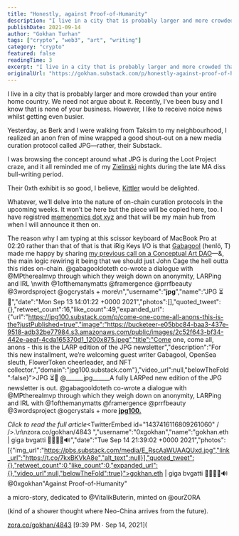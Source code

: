 ```yaml
---
title: "Honestly, against Proof-of-Humanity"
description: "I live in a city that is probably larger and more crowded than your entire home country."
publishDate: 2021-09-14
author: "Gokhan Turhan"
tags: ["crypto", "web3", "art", "writing"]
category: "crypto"
featured: false
readingTime: 3
excerpt: "I live in a city that is probably larger and more crowded than your entire home country. We need not argue about it. Recently, I’ve been busy and I know that is none of your business. However, I like..."
originalUrl: "https://gokhan.substack.com/p/honestly-against-proof-of-humanity"
---
```


I live in a city that is probably larger and more crowded than your entire home country. We need not argue about it. Recently, I’ve been busy and I know that is none of your business. However, I like to receive noice news whilst getting even busier.

Yesterday, as Berk and I were walking from Taksim to my neighbourhood, I realized an anon fren of mine wrapped a good shout-out on a new media curation protocol called JPG—rather, their Substack.

I was browsing the concept around what JPG is during the Loot Project craze, and it all reminded me of my [Zielinski](https://mitpress.mit.edu/books/deep-time-media) nights during the late MA diss bull-writing period.

Their 0xth exhibit is so good, I believe, [Kittler](https://monoskop.org/Friedrich_Kittler) would be delighted.

Whatever, we’ll delve into the nature of on-chain curation protocols in the upcoming weeks. It won’t be here but the piece will be copied here, too. I have registred [memenomics dot xyz](https://www.memenomics.xyz/) and that will be my main hub from when I will announce it then on.

The reason why I am typing at this scissor keyboard of MacBook Pro at 02:20 rather than that of that is that iRig Keys I/O is that [Gabagool](https://twitter.com/gabagooldoteth) (henlö, T) made me happy by sharing [my previous call on a Conceptual Art DAO](https://zora.co/gokhan/4789)—&, the main logic rewiring it being that we should just John Cage the hell outta this rides on-chain.
@gabagooldoteth co-wrote a dialogue with @MPtherealmvp through which they weigh down on anonymity, LARPing and IRL \nwith @1ofthemanymatts @framergence @prrfbeauty @3wordsproject @ogcrystals + more\n","username":"______jpg______","name":"JPG ⏳🧂","date":"Mon Sep 13 14:01:22 +0000 2021","photos":[],"quoted_tweet":{},"retweet_count":16,"like_count":49,"expanded_url":{"url":"https://jpg100.substack.com/p/come-one-come-all-anons-this-is-the?justPublished=true","image":"https://bucketeer-e05bbc84-baa3-437e-9518-adb32be77984.s3.amazonaws.com/public/images/2c52f643-bf34-442e-aeaf-4cda165370d1_1200x875.jpeg","title":"Come one, come all, anons - this is the LARP edition of the JPG newsletter","description":"For this new installment, we’re welcoming guest writer Gabagool, OpenSea sleuth, FlowerToken cheerleader, and NFT collector.","domain":"jpg100.substack.com"},"video_url":null,"belowTheFold":false}">JPG ⏳🧂 @______jpg______A fully LARPed new edition of the JPG newsletter is out.
@gabagooldoteth co-wrote a dialogue with @MPtherealmvp through which they weigh down on anonymity, LARPing and IRL
with @1ofthemanymatts @framergence @prrfbeauty @3wordsproject @ogcrystals + more
**[jpg100.](https://jpg100.substack.com/p/come-one-come-all-anons-this-is-the?justPublished=true)**

*Click to read the full article*<TwitterEmbed id="1437416116809261060" / />.\n\nzora.co/gokhan/4843 ","username":"0xgokhan","name":"gokhan.eth | giga bvgatti 🚀🧬💾🦇🔊","date":"Tue Sep 14 21:39:02 +0000 2021","photos":[{"img_url":"https://pbs.substack.com/media/E_RscAaWUAAQUxd.jpg","link_url":"https://t.co/7kxBKVkA8e","alt_text":null}],"quoted_tweet":{},"retweet_count":0,"like_count":0,"expanded_url":{},"video_url":null,"belowTheFold":true}">gokhan.eth | giga bvgatti 🚀🧬💾🦇🔊 @0xgokhan"Against Proof-of-Humanity"

a micro-story, dedicated to @VitalikButerin, minted on @ourZORA

(kind of a shower thought where Neo-China arrives from the future).

[zora.co/gokhan/4843](https://zora.co/gokhan/4843) [9:39 PM ∙ Sep 14, 2021](<TwitterEmbed id="1437893677863645184" />